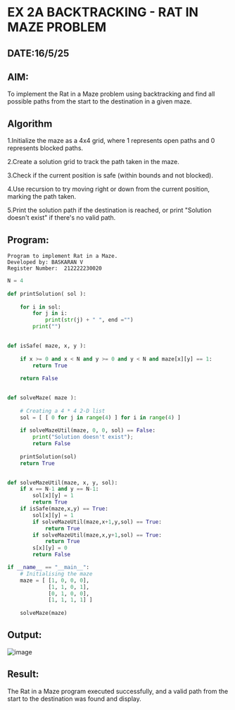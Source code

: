 # EX 2A BACKTRACKING - RAT IN MAZE PROBLEM
## DATE:16/5/25
## AIM:
To implement the Rat in a Maze problem using backtracking and find all possible paths from the start to the destination in a given maze.


## Algorithm
1.Initialize the maze as a 4x4 grid, where 1 represents open paths and 0 represents blocked paths.

2.Create a solution grid to track the path taken in the maze.

3.Check if the current position is safe (within bounds and not blocked).

4.Use recursion to try moving right or down from the current position, marking the path taken.

5.Print the solution path if the destination is reached, or print "Solution doesn't exist" if there's no valid path.
## Program:
```
Program to implement Rat in a Maze.
Developed by: BASKARAN V
Register Number:  212222230020
```
```python
N = 4
 
def printSolution( sol ):
     
    for i in sol:
        for j in i:
            print(str(j) + " ", end ="")
        print("")
 

def isSafe( maze, x, y ):
     
    if x >= 0 and x < N and y >= 0 and y < N and maze[x][y] == 1:
        return True
     
    return False
 

def solveMaze( maze ):
     
    # Creating a 4 * 4 2-D list
    sol = [ [ 0 for j in range(4) ] for i in range(4) ]
     
    if solveMazeUtil(maze, 0, 0, sol) == False:
        print("Solution doesn't exist");
        return False
     
    printSolution(sol)
    return True
     

def solveMazeUtil(maze, x, y, sol):
    if x == N-1 and y == N-1:
        sol[x][y] = 1
        return True
    if isSafe(maze,x,y) == True:
        sol[x][y] = 1
        if solveMazeUtil(maze,x+1,y,sol) == True:
            return True
        if solveMazeUtil(maze,x,y+1,sol) == True:
            return True
        s[x][y] = 0
        return False

if __name__ == "__main__":
    # Initialising the maze
    maze = [ [1, 0, 0, 0],
             [1, 1, 0, 1],
             [0, 1, 0, 0],
             [1, 1, 1, 1] ]
              
    solveMaze(maze)
```

## Output:

![image](https://github.com/user-attachments/assets/8e7db72f-e23a-4f40-b0a1-a9ed033109ec)


## Result:
The Rat in a Maze program executed successfully, and a valid path from the start to the destination was found and display.

